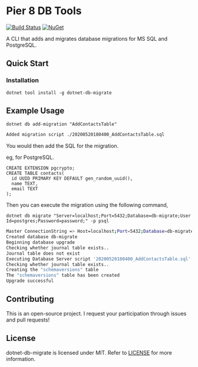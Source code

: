 # Pier 8 DB Tools

[![Build Status](https://dev.azure.com/ritasker/Pier8.DbTools/_apis/build/status/ritasker.dotnet-db-migrate?branchName=master)](https://dev.azure.com/ritasker/Pier8.DbTools/_build/latest?definitionId=4&branchName=master)
[![NuGet](https://img.shields.io/nuget/v/dotnet-db-migrate.svg)](https://www.nuget.org/packages/dotnet-db-migrate/)

A CLI that adds and migrates database migrations for MS SQL and PostgreSQL.

## Quick Start

### Installation

`dotnet tool install -g dotnet-db-migrate`

## Example Usage

`dotnet db add-migration "AddContactsTable"`

```bash
Added migration script ./20200520180400_AddContactsTable.sql
```

You would then add the SQL for the migration. 

eg, for PostgreSQL.

```postgresql
CREATE EXTENSION pgcrypto;
CREATE TABLE contacts(
  id UUID PRIMARY KEY DEFAULT gen_random_uuid(),
  name TEXT,
  email TEXT
);
```

Then you can execute the migration using the following command,

`dotnet db migrate "Server=localhost;Port=5432;Database=db-migrate;User Id=postgres;Password=password;" -p psql`

```bash
Master ConnectionString => Host=localhost;Port=5432;Database=db-migrate;Username=postgres;Password=********
Created database db-migrate
Beginning database upgrade
Checking whether journal table exists..
Journal table does not exist
Executing Database Server script '20200520180400_AddContactsTable.sql'
Checking whether journal table exists..
Creating the "schemaversions" table
The "schemaversions" table has been created
Upgrade successful
```

## Contributing

This is an open-source project. I request your participation through issues and pull requests!

## License

dotnet-db-migrate is licensed under MIT. Refer to [LICENSE](https://github.com/ritasker/dotnet-db-migrate/blob/master/LICENSE) for more information.

